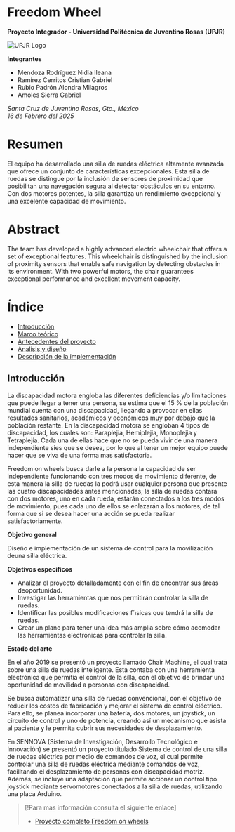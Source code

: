 # Freedom Wheel

**Proyecto Integrador - Universidad Politécnica de Juventino Rosas (UPJR)**

![UPJR Logo](https://encrypted-tbn0.gstatic.com/images?q=tbn:ANd9GcRgQq_wFLDJzXMfCG-nOnCIHnOXT-_1nlZeJg&s)

**Integrantes**

- Mendoza Rodríguez Nidia Ileana  
- Ramírez Cerritos Cristian Gabriel  
- Rubio Padrón Alondra Milagros  
- Amoles Sierra Gabriel  

*Santa Cruz de Juventino Rosas, Gto., México*  
*16 de Febrero del 2025*

# Resumen
El equipo ha desarrollado una silla de ruedas eléctrica altamente avanzada que ofrece un conjunto de características excepcionales. Esta silla de ruedas se
distingue por la inclusión de sensores de proximidad que posibilitan una navegación segura al detectar obstáculos en su entorno. Con dos motores potentes,
la silla garantiza un rendimiento excepcional y una excelente capacidad de movimiento.

# Abstract
The team has developed a highly advanced electric wheelchair that offers a set of exceptional features. This wheelchair is distinguished by the inclusion
of proximity sensors that enable safe navigation by detecting obstacles in its environment. With two powerful motors, the chair guarantees exceptional performance and excellent movement capacity.

# Índice
- [Introducción](#introducción)
- [Marco teórico](#marcoteórico)
- [Antecedentes del proyecto](#antecedentesdelproyecto)
- [Analisis y diseño](#analisisydiseño)
- [Descripción de la implementación](#descripcióndelaimplementación)

 ## Introducción
 La discapacidad motora engloba las diferentes deficiencias y/o limitaciones que puede llegar a tener una persona, se estima que el 15 % de la población
mundial cuenta con una discapacidad, llegando a provocar en ellas resultados sanitarios, académicos y económicos muy por debajo que la población restante.
En la discapacidad motora se engloban 4 tipos de discapacidad, los cuales son: Paraplejia, Hemiplejia, Monoplejia y Tetraplejía. Cada una de ellas hace que no se pueda vivir de una manera independiente sies que se desea, por lo que al tener un mejor equipo puede hacer que se viva de una forma mas satisfactoria.

Freedom on wheels busca darle a la persona la capacidad de ser independiente funcionando con tres modos de movimiento diferente, de esta manera la silla de
ruedas la podrá usar cualquier persona que presente las cuatro discapacidades antes mencionadas; la silla de ruedas contara con dos motores, uno en cada
rueda, estarán conectados a los tres modos de movimiento, pues cada uno de ellos se enlazarán a los motores, de tal forma que si se desea hacer una acción
se pueda realizar satisfactoriamente.

**Objetivo general**

Diseño e implementación de un sistema de control para la movilización deuna silla eléctrica.

**Objetivos especificos**
- Analizar el proyecto detalladamente con el fin de encontrar sus áreas deoportunidad.
- Investigar las herramientas que nos permitirán controlar la silla de ruedas.
- Identificar las posibles modificaciones f´ısicas que tendrá la silla de ruedas.
- Crear un plano para tener una idea más amplia sobre cómo acomodar las herramientas electrónicas para controlar la silla.
  
**Estado del arte**

En el año 2019 se presentó un proyecto llamado Chair Machine, el cual trata sobre una silla de ruedas inteligente. Esta contaba con una herramienta electrónica que permitía el control de la silla, con el objetivo de brindar una oportunidad de movilidad a personas con discapacidad.

Se busca automatizar una silla de ruedas convencional, con el objetivo de reducir los costos de fabricación y mejorar el sistema de control eléctrico. Para ello, se planea incorporar una batería, dos motores, un joystick, un circuito de control y uno de potencia, creando así un mecanismo que asista al paciente y le permita cubrir sus necesidades de desplazamiento.

En SENNOVA (Sistema de Investigación, Desarrollo Tecnológico e Innovación) se presentó un proyecto titulado Sistema de control de una silla de ruedas eléctrica por medio de comandos de voz, el cual permite controlar una silla de ruedas eléctrica mediante comandos de voz, facilitando el desplazamiento de personas con discapacidad motriz. Además, se incluye una adaptación que permite accionar un control tipo joystick mediante servomotores conectados a la silla de ruedas, utilizando una placa Arduino.

>[!Para mas información consulta el siguiente enlace]
>* [Proyecto completo Freedom on wheels](https://github.com/SheCodesNetwork/Preba1/blob/main/Proyecto%20integrador-Parcial%201%20(1).pdf)

